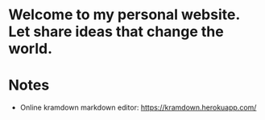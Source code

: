 # Welcome to my personal website. Let share ideas that change the world.

# Notes

* Online kramdown markdown editor: https://kramdown.herokuapp.com/